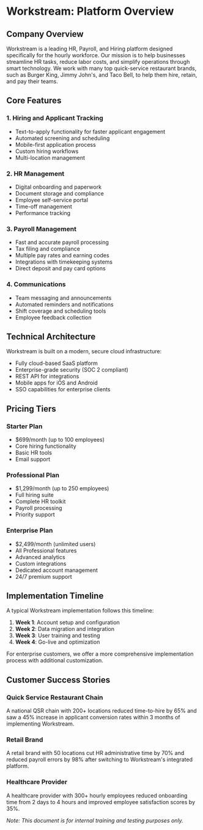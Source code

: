 # Workstream: Platform Overview

## Company Overview

Workstream is a leading HR, Payroll, and Hiring platform designed specifically for the hourly workforce. Our mission is to help businesses streamline HR tasks, reduce labor costs, and simplify operations through smart technology. We work with many top quick-service restaurant brands, such as Burger King, Jimmy John's, and Taco Bell, to help them hire, retain, and pay their teams.

## Core Features

### 1. Hiring and Applicant Tracking
- Text-to-apply functionality for faster applicant engagement
- Automated screening and scheduling
- Mobile-first application process
- Custom hiring workflows
- Multi-location management

### 2. HR Management
- Digital onboarding and paperwork
- Document storage and compliance
- Employee self-service portal
- Time-off management
- Performance tracking

### 3. Payroll Management
- Fast and accurate payroll processing
- Tax filing and compliance
- Multiple pay rates and earning codes
- Integrations with timekeeping systems
- Direct deposit and pay card options

### 4. Communications
- Team messaging and announcements
- Automated reminders and notifications
- Shift coverage and scheduling tools
- Employee feedback collection

## Technical Architecture

Workstream is built on a modern, secure cloud infrastructure:
- Fully cloud-based SaaS platform
- Enterprise-grade security (SOC 2 compliant)
- REST API for integrations
- Mobile apps for iOS and Android
- SSO capabilities for enterprise clients

## Pricing Tiers

### Starter Plan
- $699/month (up to 100 employees)
- Core hiring functionality
- Basic HR tools
- Email support

### Professional Plan
- $1,299/month (up to 250 employees)
- Full hiring suite
- Complete HR toolkit
- Payroll processing
- Priority support

### Enterprise Plan
- $2,499/month (unlimited users)
- All Professional features
- Advanced analytics
- Custom integrations
- Dedicated account management
- 24/7 premium support

## Implementation Timeline

A typical Workstream implementation follows this timeline:
1. **Week 1**: Account setup and configuration
2. **Week 2**: Data migration and integration
3. **Week 3**: User training and testing
4. **Week 4**: Go-live and optimization

For enterprise customers, we offer a more comprehensive implementation process with additional customization.

## Customer Success Stories

### Quick Service Restaurant Chain
A national QSR chain with 200+ locations reduced time-to-hire by 65% and saw a 45% increase in applicant conversion rates within 3 months of implementing Workstream.

### Retail Brand
A retail brand with 50 locations cut HR administrative time by 70% and reduced payroll errors by 98% after switching to Workstream's integrated platform.

### Healthcare Provider
A healthcare provider with 300+ hourly employees reduced onboarding time from 2 days to 4 hours and improved employee satisfaction scores by 35%.

*Note: This document is for internal training and testing purposes only.*
